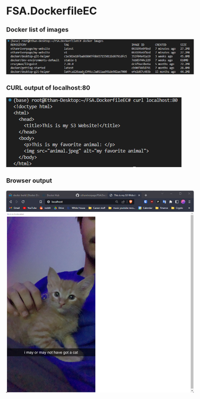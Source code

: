# FSA.DockerfileEC

### Docker list of images
![](./screenshots/images.png)

### CURL output of localhost:80
![](./screenshots/curl.png)

### Browser output
![](./screenshots/browser.png)